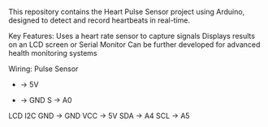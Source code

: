 This repository contains the Heart Pulse Sensor project using Arduino, designed to detect and record heartbeats in real-time. 

Key Features:
Uses a heart rate sensor to capture signals
Displays results on an LCD screen or Serial Monitor
Can be further developed for advanced health monitoring systems

Wiring:
Pulse Sensor
+ -> 5V
- -> GND
S -> A0

LCD I2C
GND -> GND
VCC -> 5V
SDA -> A4
SCL -> A5
